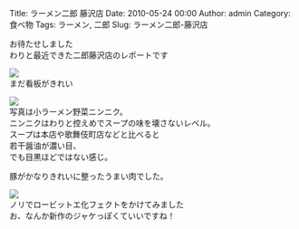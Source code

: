Title: ラーメン二郎 藤沢店
Date: 2010-05-24 00:00
Author: admin
Category: 食べ物
Tags: ラーメン, 二郎
Slug: ラーメン二郎-藤沢店

お待たせしました  
わりと最近できた二郎藤沢店のレポートです

[![](http://farm4.static.flickr.com/3396/4624606050_8c53576f91_m.jpg)](http://www.flickr.com/photos/46200029@N06/4624606050/)  
まだ看板がきれい

[![](http://farm5.static.flickr.com/4036/4624001903_4b68745abb_m.jpg)](http://www.flickr.com/photos/46200029@N06/4624001903/)  
写真は小ラーメン野菜ニンニク。  
ニンニクはわりと控えめでスープの味を壊さないレベル。  
スープは本店や歌舞伎町店などと比べると  
若干醤油が濃い目、  
でも目黒ほどではない感じ。

豚がかなりきれいに整ったうまい肉でした。

[![](http://farm4.static.flickr.com/3368/4624002555_16fea82f8c_m.jpg)](http://www.flickr.com/photos/46200029@N06/4624002555/)  
ノリでロービットエ化フェクトをかけてみました  
お、なんか新作のジャケっぽくていいですね！
